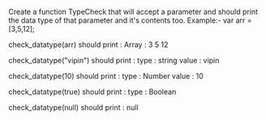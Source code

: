 Create a function TypeCheck that will accept a parameter and should print the data type of that parameter and it's contents too.
Example:-
var arr = [3,5,12];

check_datatype(arr) should print      : Array :  3
                                                 5
                                                 12 
                                          
check_datatype("vipin")  should print : type : string
                                         value : vipin


check_datatype(10)  should print      : type : Number
                                         value : 10
                                         
check_datatype(true)  should print    : type : Boolean

check_datatype(null)  should print    :  null
                                         
                                        
                                         
